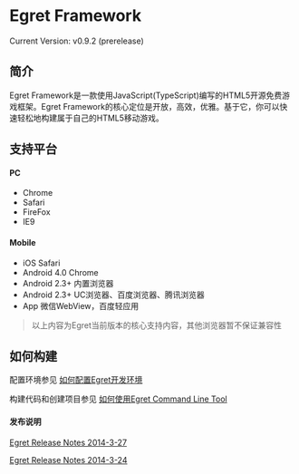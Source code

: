 Egret Framework
================================================
Current Version: v0.9.2 (prerelease)



简介
-------------------

Egret Framework是一款使用JavaScript(TypeScript)编写的HTML5开源免费游戏框架。Egret Framework的核心定位是开放，高效，优雅。基于它，你可以快速轻松地构建属于自己的HTML5移动游戏。


支持平台
--------------------
#### PC
* Chrome
* Safari
* FireFox
* IE9

#### Mobile
* iOS Safari
* Android 4.0 Chrome
* Android 2.3+ 内置浏览器
* Android 2.3+ UC浏览器、百度浏览器、腾讯浏览器
* App 微信WebView，百度轻应用

> 以上内容为Egret当前版本的核心支持内容，其他浏览器暂不保证兼容性


如何构建
-------------------------
配置环境参见 [如何配置Egret开发环境](https://github.com/egret-team/egret/wiki)

构建代码和创建项目参见 [如何使用Egret Command Line Tool](/tools/README.md)




#### 发布说明
[Egret Release Notes 2014-3-27](/docs/ReleaseNotes.md)

[Egret Release Notes 2014-3-24](/docs/ReleaseNotes.md)
